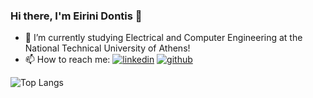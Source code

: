 ### Hi there, I'm Eirini Dontis 👋

- 🌱 I’m currently studying Electrical and Computer Engineering at the National Technical University of Athens!
- 📫 How to reach me: [![linkedin](https://img.shields.io/badge/Linkedin-0e76a8?style=for-the-badge&logo=Linkedin&logoColor=white)](https://www.linkedin.com/in/%CE%B5%CE%B9%CF%81%CE%AE%CE%BD%CE%B7-%CE%B4-a11a26257/) [![github](https://img.shields.io/badge/GitHub-100000?style=for-the-badge&logo=github&logoColor=white)](https://github.com/eirinidonti)

![Top Langs](https://github-profile-summary-cards.vercel.app/api/cards/profile-details?username=eirinidonti&theme=nord_bright)

<!-- ![Top Langs1](http://github-profile-summary-cards.vercel.app/api/cards/productive-time?username=eirinidonti&theme=nord_bright&utcOffset={utcOffset}) -->

<!-- [![GitHub Streak](https://streak-stats.demolab.com?user=eirinidonti&theme=horizon&border_radius=5&date_format=j%20M%5B%20Y%5D&mode=weekly)](https://git.io/streak-stats) -->

<!-- [![Top Langs](https://github-readme-stats.vercel.app/api/top-langs/?username=eirinidonti&layout=pie)](https://github.com/eirinidonti/ECE-NTUA) -->
